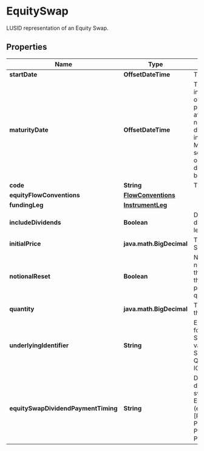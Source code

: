 

# EquitySwap

LUSID representation of an Equity Swap.

## Properties

| Name | Type | Description | Notes |
|------------ | ------------- | ------------- | -------------|
|**startDate** | **OffsetDateTime** | The start date of the EquitySwap. |  |
|**maturityDate** | **OffsetDateTime** | The final maturity date of the instrument. This means the last date on which the instruments makes a payment of any amount.  For the avoidance of doubt, that is not necessarily prior to its last sensitivity date for the purposes of risk; e.g. instruments such as  Constant Maturity Swaps (CMS) often have sensitivities to rates that may well be observed or set prior to the maturity date, but refer to a termination date beyond it. |  |
|**code** | **String** | The code of the underlying. |  |
|**equityFlowConventions** | [**FlowConventions**](FlowConventions.md) |  |  |
|**fundingLeg** | [**InstrumentLeg**](InstrumentLeg.md) |  |  |
|**includeDividends** | **Boolean** | Dividend inclusion flag, if true dividends are included in the equity leg (total return). |  |
|**initialPrice** | **java.math.BigDecimal** | The initial equity price of the Equity Swap. |  |
|**notionalReset** | **Boolean** | Notional reset flag, if true the notional of the funding leg is reset at the start of every  coupon to match the value of the equity leg (equity price at start of coupon times quantity). |  |
|**quantity** | **java.math.BigDecimal** | The quantity or number of shares in the Equity Swap. |  |
|**underlyingIdentifier** | **String** | External market codes and identifiers for the EquitySwap, e.g. RIC.    Supported string (enumeration) values are: [LusidInstrumentId, Isin, Sedol, Cusip, ClientInternal, Figi, RIC, QuotePermId, REDCode, BBGId, ICECode]. |  |
|**equitySwapDividendPaymentTiming** | **String** | Determines how the payment of dividends is handled for the equity swap.  Defaults to paying at the next Equity coupon date.                Supported string (enumeration) values are: [PayAtNextEquityCouponDate, PayAtMaturityOfSwap, PayAtNextFundingLegCouponDate, PayAtPaymentDateOfDividendEvent]. |  [optional] |



